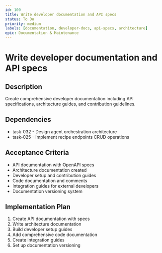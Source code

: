 ```yaml
---
id: 100
title: Write developer documentation and API specs
status: To Do
priority: medium
labels: [documentation, developer-docs, api-specs, architecture]
epic: Documentation & Maintenance
---
```


# Write developer documentation and API specs

## Description
Create comprehensive developer documentation including API specifications, architecture guides, and contribution guidelines.

## Dependencies
- task-032 - Design agent orchestration architecture
- task-025 - Implement recipe endpoints CRUD operations

## Acceptance Criteria
- API documentation with OpenAPI specs
- Architecture documentation created
- Developer setup and contribution guides
- Code documentation and comments
- Integration guides for external developers
- Documentation versioning system

## Implementation Plan
1. Create API documentation with specs
2. Write architecture documentation
3. Build developer setup guides
4. Add comprehensive code documentation
5. Create integration guides
6. Set up documentation versioning
